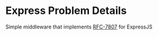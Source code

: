 # Express Problem Details

Simple middleware that implements [RFC-7807](https://datatracker.ietf.org/doc/html/rfc7807 "rfc7807") for ExpressJS